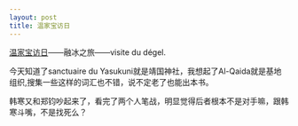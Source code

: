 ```yaml
---
layout: post
title: 温家宝访日
---
```


[温家宝访日](http://www.francaisblog.com.cn/node/564)——融冰之旅——visite du dégel.

今天知道了sanctuaire du Yasukuni就是靖国神社，我想起了Al-Qaida就是基地组织,搜集一些这样的词汇也不错，说不定老了也能出本书。

韩寒又和郑钧吵起来了，看完了两个人笔战，明显觉得后者根本不是对手嘛，跟韩寒斗嘴，不是找死么？
